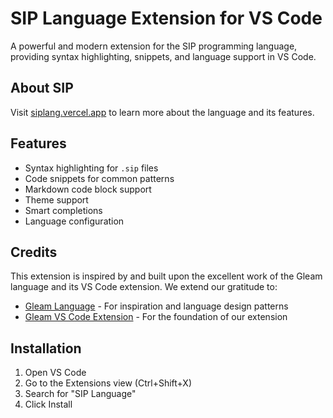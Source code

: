 # SIP Language Extension for VS Code

A powerful and modern extension for the SIP programming language, providing syntax highlighting, snippets, and language support in VS Code.

## About SIP

Visit [siplang.vercel.app](https://siplang.vercel.app) to learn more about the language and its features.

## Features

- Syntax highlighting for `.sip` files
- Code snippets for common patterns
- Markdown code block support
- Theme support
- Smart completions
- Language configuration

## Credits

This extension is inspired by and built upon the excellent work of the Gleam language and its VS Code extension. We extend our gratitude to:

- [Gleam Language](https://gleam.run) - For inspiration and language design patterns
- [Gleam VS Code Extension](https://github.com/gleam-lang/vscode-gleam) - For the foundation of our extension

## Installation

1. Open VS Code
2. Go to the Extensions view (Ctrl+Shift+X)
3. Search for "SIP Language"
4. Click Install

